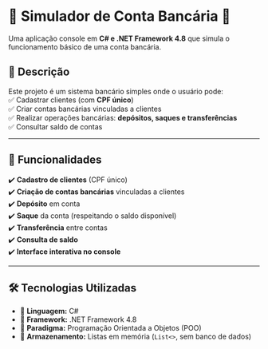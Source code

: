# 📌 Simulador de Conta Bancária 🚀  
Uma aplicação console em **C# e .NET Framework 4.8** que simula o funcionamento básico de uma conta bancária.  

## 📖 Descrição  
Este projeto é um sistema bancário simples onde o usuário pode:  
✅ Cadastrar clientes (com **CPF único**)  
✅ Criar contas bancárias vinculadas a clientes  
✅ Realizar operações bancárias: **depósitos, saques e transferências**  
✅ Consultar saldo de contas  

---

## 🎯 Funcionalidades  
✔️ **Cadastro de clientes** (CPF único)  
✔️ **Criação de contas bancárias** vinculadas a clientes  
✔️ **Depósito** em conta  
✔️ **Saque** da conta (respeitando o saldo disponível)  
✔️ **Transferência** entre contas  
✔️ **Consulta de saldo**  
✔️ **Interface interativa no console**  

---

## 🛠 Tecnologias Utilizadas  
- 🔹 **Linguagem:** C#  
- 🔹 **Framework:** .NET Framework 4.8  
- 🔹 **Paradigma:** Programação Orientada a Objetos (POO)  
- 🔹 **Armazenamento:** Listas em memória (`List<>`, sem banco de dados)  
